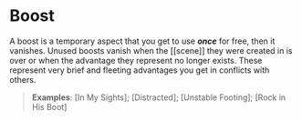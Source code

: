 # Boost

A boost is a temporary aspect that you get to use ___once___ for free, then it vanishes. Unused boosts vanish when the [[scene]] they were created in is over or when the advantage they represent no longer exists. These represent very brief and fleeting advantages you get in conflicts with others.

> **Examples**: [In My Sights]; [Distracted]; [Unstable Footing]; [Rock in His Boot]